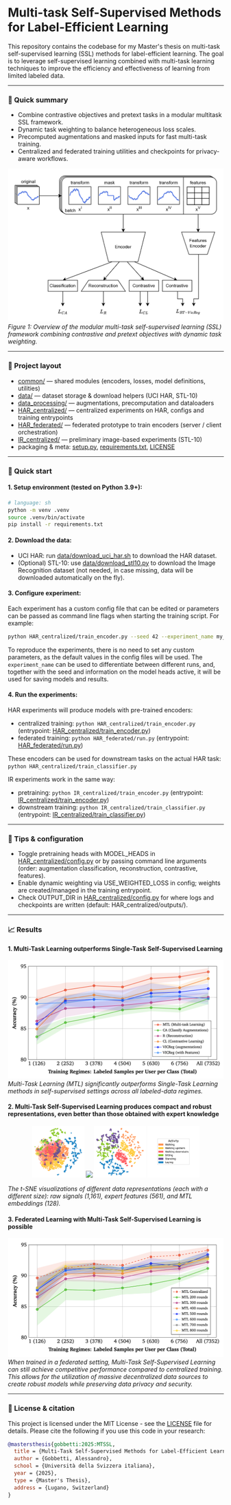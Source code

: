 # Multi-task Self-Supervised Methods for Label-Efficient Learning

This repository contains the codebase for my Master's thesis on multi-task self-supervised learning (SSL) methods for label-efficient learning. The goal is to leverage self-supervised learning combined with multi-task learning techniques to improve the efficiency and effectiveness of learning from limited labeled data.

---

### 🎯 Quick summary
- Combine contrastive objectives and pretext tasks in a modular multitask SSL framework.
- Dynamic task weighting to balance heterogeneous loss scales.
- Precomputed augmentations and masked inputs for fast multi-task training.
- Centralized and federated training utilities and checkpoints for privacy-aware workflows.

![Multi-task SSL Framework](resources/MTL-architecture.png)
*Figure 1: Overview of the modular multi-task self-supervised learning (SSL) framework combining contrastive and pretext objectives with dynamic task weighting.*

---

### 📁 Project layout
- [common/](common/) — shared modules (encoders, losses, model definitions, utilities)
- [data/](data/) — dataset storage & download helpers (UCI HAR, STL-10)
- [data_processing/](data_processing/) — augmentations, precomputation and dataloaders
- [HAR_centralized/](HAR_centralized/) — centralized experiments on HAR, configs and training entrypoints
- [HAR_federated/](HAR_federated/) — federated prototype to train encoders (server / client orchestration)
- [IR_centralized/](IR_centralized/) — preliminary image-based experiments (STL-10)
- packaging & meta: [setup.py](setup.py), [requirements.txt](requirements.txt), [LICENSE](LICENSE)

---

### 🚀 Quick start

#### 1. Setup environment (tested on Python 3.9+):
```sh
# language: sh
python -m venv .venv
source .venv/bin/activate
pip install -r requirements.txt
```


#### 2. Download the data:
- UCI HAR: run [data/download_uci_har.sh](data/download_uci_har.sh) to download the HAR dataset.
- (Optional) STL-10: use [data/download_stl10.py](data/download_stl10.py) to download the Image Recognition dataset (not needed, in case missing, data will be downloaded automatically on the fly).

#### 3. Configure experiment:
Each experiment has a custom config file that can be edited or parameters can be passed as command line flags when starting the training script.
For example:
```sh
python HAR_centralized/train_encoder.py --seed 42 --experiment_name my_experiment_name
```
To reproduce the experiments, there is no need to set any custom parameters, as the default values in the config files will be used. The `experiment_name` can be used to differentiate between different runs, and, together with the seed and information on the model heads active, it will be used for saving models and results.

#### 4. Run the experiments:

HAR experiments will produce models with pre-trained encoders:
- centralized training: `python HAR_centralized/train_encoder.py` (entrypoint: [HAR_centralized/train_encoder.py](HAR_centralized/train_encoder.py))
- federated training: `python HAR_federated/run.py` (entrypoint: [HAR_federated/run.py](HAR_federated/run.py))

These encoders can be used for downstream tasks on the actual HAR task:
`python HAR_centralized/train_classifier.py`

IR experiments work in the same way:
- pretraining: `python IR_centralized/train_encoder.py` (entrypoint: [IR_centralized/train_encoder.py](IR_centralized/train_encoder.py))
- downstream training: `python IR_centralized/train_classifier.py` (entrypoint: [IR_centralized/train_classifier.py](IR_centralized/train_classifier.py))

---

### 🧭 Tips & configuration
- Toggle pretraining heads with MODEL_HEADS in [HAR_centralized/config.py](HAR_centralized/config.py) or by passing command line arguments (order: augmentation classification, reconstruction, contrastive, features).
- Enable dynamic weighting via USE_WEIGHTED_LOSS in config; weights are created/managed in the training entrypoint.
- Check OUTPUT_DIR in [HAR_centralized/config.py](HAR_centralized/config.py) for where logs and checkpoints are written (default: HAR_centralized/outputs/).

---

### 📈 Results 

#### 1. Multi-Task Learning outperforms Single-Task Self-Supervised Learning

![MTL-vs-STL](resources/MTL-vs-STL.png)
*Multi-Task Learning (MTL) significantly outperforms Single-Task Learning methods in self-supervised settings across all labeled-data regimes.*

#### 2. Multi-Task Self-Supervised Learning produces compact and robust representations, even better than those obtained with expert knowledge

<p align="center">
  <img src="resources/tsne_all_activity_raw.png" width="24%"/>
  <img src="resources/tsne_all_activity_features.png" width="24%"/>
  <img src="resources/tsne_all_activity_embeddings.png" width="24%"/>
  <img src="resources/tsne_all_activity_legend.png" width="24%"/>
</p>

*The t-SNE visualizations of different data representations (each with a different size): raw signals (1,161), expert features (561), and MTL embeddings (128).*

#### 3. Federated Learning with Multi-Task Self-Supervised Learning is possible
![Federated Learning](resources/FL.png)
*When trained in a federated setting, Multi-Task Self-Supervised Learning can still achieve competitive performance compared to centralized training. This allows for the utilization of massive decentralized data sources to create robust models while preserving data privacy and security.*

---

### 🧾 License & citation
This project is licensed under the MIT License - see the [LICENSE](LICENSE) file for details.
Please cite the following if you use this code in your research:
```bibtex
@mastersthesis{gobbetti:2025:MTSSL,
  title = {Multi-Task Self-Supervised Methods for Label-Efficient Learning},
  author = {Gobbetti, Alessandro},
  school = {Università della Svizzera italiana},
  year = {2025},
  type = {Master's Thesis},
  address = {Lugano, Switzerland}
}
```
